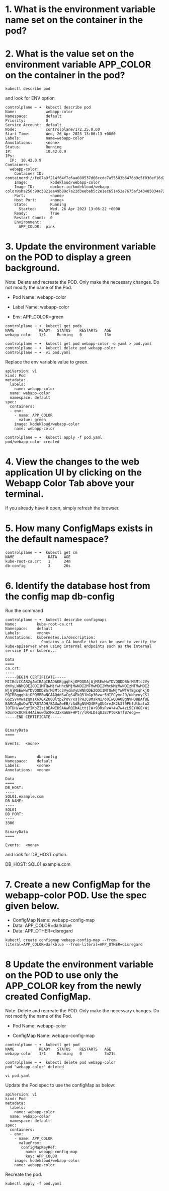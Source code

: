 # 1. What is the environment variable name set on the container in the pod?
# 2. What is the value set on the environment variable APP_COLOR on the container in the pod?
````
kubectl describe pod
````
and look for ENV option
````
controlplane ~ ➜  kubectl describe pod
Name:             webapp-color
Namespace:        default
Priority:         0
Service Account:  default
Node:             controlplane/172.25.0.60
Start Time:       Wed, 26 Apr 2023 13:06:13 +0000
Labels:           name=webapp-color
Annotations:      <none>
Status:           Running
IP:               10.42.0.9
IPs:
  IP:  10.42.0.9
Containers:
  webapp-color:
    Container ID:   containerd://fe87a9f214f64f7c6aa080537d66ccde7a55583b6476b9c5f030ef16d2467937
    Image:          kodekloud/webapp-color
    Image ID:       docker.io/kodekloud/webapp-color@sha256:99c3821ea49b89c7a22d3eebab5c2e1ec651452e7675af243485034a72eb1423
    Port:           <none>
    Host Port:      <none>
    State:          Running
      Started:      Wed, 26 Apr 2023 13:06:22 +0000
    Ready:          True
    Restart Count:  0
    Environment:
      APP_COLOR:  pink
````

# 3. Update the environment variable on the POD to display a green background.

Note: Delete and recreate the POD. Only make the necessary changes. Do not modify the name of the Pod.
- Pod Name: webapp-color

- Label Name: webapp-color

- Env: APP_COLOR=green

````
controlplane ~ ➜  kubectl get pods
NAME           READY   STATUS    RESTARTS   AGE
webapp-color   1/1     Running   0          13m

controlplane ~ ➜  kubectl get pod webapp-color -o yaml > pod.yaml
controlplane ~ ➜  kubectl delete pod webapp-color
controlplane ~ ➜  vi pod.yaml
````
Replace the env variable value to green.
````
apiVersion: v1
kind: Pod
metadata:
  labels:
    name: webapp-color
  name: webapp-color
  namespace: default
spec:
  containers:
  - env:
    - name: APP_COLOR
      value: green
    image: kodekloud/webapp-color
    name: webapp-color
````
````
controlplane ~ ➜  kubectl apply -f pod.yaml
pod/webapp-color created
````

# 4. View the changes to the web application UI by clicking on the Webapp Color Tab above your terminal.

If you already have it open, simply refresh the browser.

# 5. How many ConfigMaps exists in the default namespace?
````
controlplane ~ ➜  kubectl get cm 
NAME               DATA   AGE
kube-root-ca.crt   1      24m
db-config          3      26s
````

# 6. Identify the database host from the config map db-config

Run the command 
````
controlplane ~ ➜  kubectl describe configmaps
Name:         kube-root-ca.crt
Namespace:    default
Labels:       <none>
Annotations:  kubernetes.io/description:
                Contains a CA bundle that can be used to verify the kube-apiserver when using internal endpoints such as the internal service IP or kubern...

Data
====
ca.crt:
----
-----BEGIN CERTIFICATE-----
MIIBdzCCAR2gAwIBAgIBADAKBggqhkjOPQQDAjAjMSEwHwYDVQQDDBhrM3Mtc2Vy
dmVyLWNhQDE2ODI1MTQwMjYwHhcNMjMwNDI2MTMwMDI2WhcNMzMwNDIzMTMwMDI2
WjAjMSEwHwYDVQQDDBhrM3Mtc2VydmVyLWNhQDE2ODI1MTQwMjYwWTATBgcqhkjO
PQIBBggqhkjOPQMBBwNCAAQddSwCgS4EkQ51bGp36vwr5HIFCyxcJ9/uNheuyCS1
GGzSV4VwazqmsX6XGXZU0QltpZPoV/xsjPH2C8MskN1/o0IwQDAOBgNVHQ8BAf8E
BAMCAqQwDwYDVR0TAQH/BAUwAwEB/zAdBgNVHQ4EFgQUGreJK2k3f9PhfUlkatwX
lOTDH/wwCgYIKoZIzj0EAwIDSAAwRQIhALttj1W+9DRsRvA+4w7w4zL5EYHGE+Wi
kOxnOxOCNs44AiAuwdoXMx32xRa6B+HPt//lKHLDsq83B7Pt6K6TfB7eqg==
-----END CERTIFICATE-----


BinaryData
====

Events:  <none>


Name:         db-config
Namespace:    default
Labels:       <none>
Annotations:  <none>

Data
====
DB_HOST:
----
SQL01.example.com
DB_NAME:
----
SQL01
DB_PORT:
----
3306

BinaryData
====

Events:  <none>

````
and look for DB_HOST option.

DB_HOST:
SQL01.example.com

# 7. Create a new ConfigMap for the webapp-color POD. Use the spec given below.

- ConfigMap Name: webapp-config-map
- Data: APP_COLOR=darkblue
- Data: APP_OTHER=disregard

````
kubectl create configmap webapp-config-map --from-literal=APP_COLOR=darkblue --from-literal=APP_OTHER=disregard
````

# 8 Update the environment variable on the POD to use only the APP_COLOR key from the newly created ConfigMap.

Note: Delete and recreate the POD. Only make the necessary changes. Do not modify the name of the Pod.

- Pod Name: webapp-color

- ConfigMap Name: webapp-config-map
````
controlplane ~ ➜  kubectl get pod
NAME           READY   STATUS    RESTARTS   AGE
webapp-color   1/1     Running   0          7m21s

controlplane ~ ➜  kubectl delete pod webapp-color
pod "webapp-color" deleted
````
````
vi pod.yaml
````

Update the Pod spec to use the configMap as below:
````
apiVersion: v1
kind: Pod
metadata:
  labels:
    name: webapp-color
  name: webapp-color
  namespace: default
spec:
  containers:
  - env:
    - name: APP_COLOR
      valueFrom:
       configMapKeyRef:
         name: webapp-config-map
         key: APP_COLOR
    image: kodekloud/webapp-color
    name: webapp-color
````
Recreate the pod.
````
kubectl apply -f pod.yaml
````


